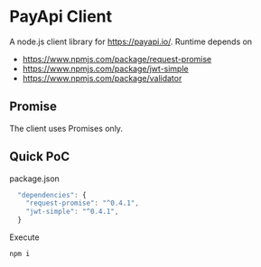 # PayApi Client

A node.js client library for https://payapi.io/. Runtime depends on

* https://www.npmjs.com/package/request-promise
* https://www.npmjs.com/package/jwt-simple
* https://www.npmjs.com/package/validator

## Promise

The client uses Promises only.

## Quick PoC

package.json
```javascript
  "dependencies": {
    "request-promise": "^0.4.1",
    "jwt-simple": "^0.4.1",
  }
```

Execute
```javascript
npm i
```
